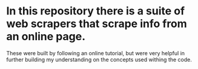 # In this repository there is a suite of web scrapers that scrape info from an online page. 
These were built by following an online tutorial, but were very helpful in further
building my understanding on the concepts used withing the code.
